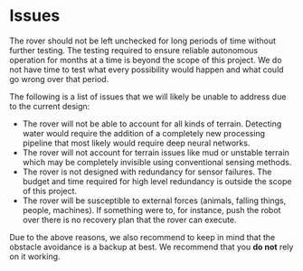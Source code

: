 # Issues

The rover should not be left unchecked for long periods of time without further testing. The testing required to ensure reliable autonomous operation for months at a time is beyond the scope of this project. We do not have time to test what every possibility would happen and what could go wrong over that period. 

The following is a list of issues that we will likely be unable to address due to the current design:
- The rover will not be able to account for all kinds of terrain. Detecting water would require the addition of a completely new processing pipeline that most likely would require deep neural networks. 
- The rover will not account for terrain issues like mud or unstable terrain which may be completely invisible using conventional sensing methods. 
- The rover is not designed with redundancy for sensor failures. The budget and time required for high level redundancy is outside the scope of this project. 
- The rover will be susceptible to external forces (animals, falling things, people, machines). If something were to, for instance, push the robot over there is no recovery plan that the rover can execute.

Due to the above reasons, we also recommend to keep in mind that the obstacle avoidance is a backup at best. We recommend that you **do not** rely on it working. 